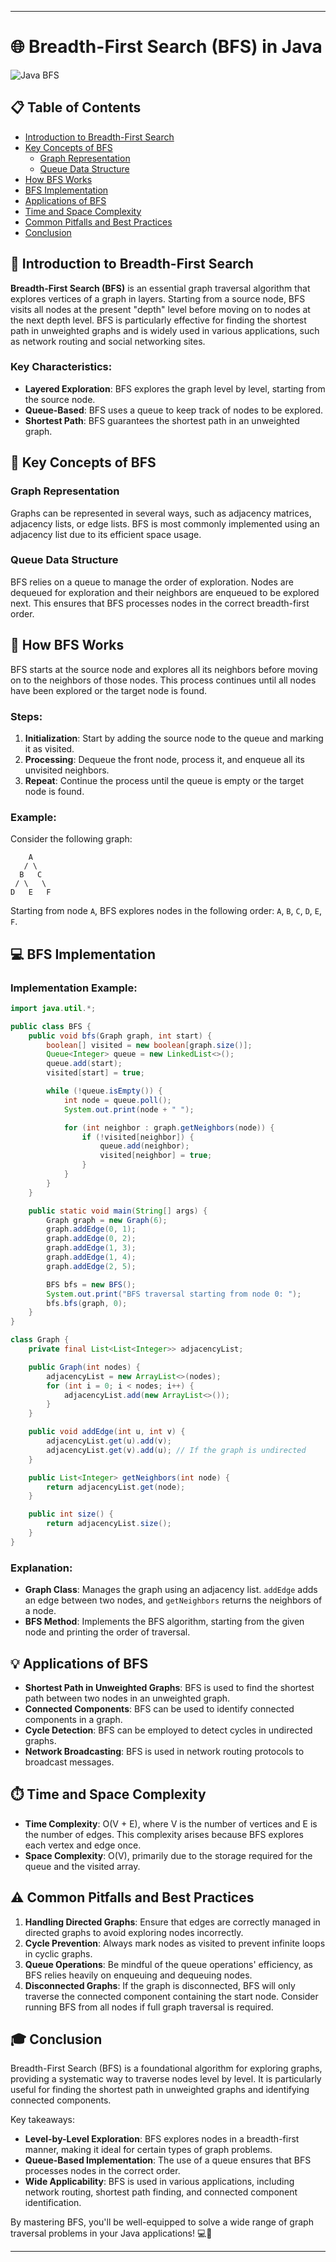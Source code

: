 
---

# 🌐 Breadth-First Search (BFS) in Java

![Java BFS](https://img.shields.io/badge/Java-BFS-green?style=for-the-badge&logo=java)

## 📋 Table of Contents
- [Introduction to Breadth-First Search](#-introduction-to-breadth-first-search)
- [Key Concepts of BFS](#-key-concepts-of-bfs)
  - [Graph Representation](#-graph-representation)
  - [Queue Data Structure](#-queue-data-structure)
- [How BFS Works](#-how-bfs-works)
- [BFS Implementation](#-bfs-implementation)
- [Applications of BFS](#-applications-of-bfs)
- [Time and Space Complexity](#-time-and-space-complexity)
- [Common Pitfalls and Best Practices](#-common-pitfalls-and-best-practices)
- [Conclusion](#-conclusion)

## 🌟 Introduction to Breadth-First Search

**Breadth-First Search (BFS)** is an essential graph traversal algorithm that explores vertices of a graph in layers. Starting from a source node, BFS visits all nodes at the present "depth" level before moving on to nodes at the next depth level. BFS is particularly effective for finding the shortest path in unweighted graphs and is widely used in various applications, such as network routing and social networking sites.

### Key Characteristics:
- **Layered Exploration**: BFS explores the graph level by level, starting from the source node.
- **Queue-Based**: BFS uses a queue to keep track of nodes to be explored.
- **Shortest Path**: BFS guarantees the shortest path in an unweighted graph.

## 🔑 Key Concepts of BFS

### Graph Representation

Graphs can be represented in several ways, such as adjacency matrices, adjacency lists, or edge lists. BFS is most commonly implemented using an adjacency list due to its efficient space usage.

### Queue Data Structure

BFS relies on a queue to manage the order of exploration. Nodes are dequeued for exploration and their neighbors are enqueued to be explored next. This ensures that BFS processes nodes in the correct breadth-first order.

## 🚀 How BFS Works

BFS starts at the source node and explores all its neighbors before moving on to the neighbors of those nodes. This process continues until all nodes have been explored or the target node is found.

### Steps:
1. **Initialization**: Start by adding the source node to the queue and marking it as visited.
2. **Processing**: Dequeue the front node, process it, and enqueue all its unvisited neighbors.
3. **Repeat**: Continue the process until the queue is empty or the target node is found.

### Example:
Consider the following graph:

```
    A
   / \
  B   C
 / \   \
D   E   F
```

Starting from node `A`, BFS explores nodes in the following order: `A`, `B`, `C`, `D`, `E`, `F`.

## 💻 BFS Implementation

### Implementation Example:
```java
import java.util.*;

public class BFS {
    public void bfs(Graph graph, int start) {
        boolean[] visited = new boolean[graph.size()];
        Queue<Integer> queue = new LinkedList<>();
        queue.add(start);
        visited[start] = true;

        while (!queue.isEmpty()) {
            int node = queue.poll();
            System.out.print(node + " ");

            for (int neighbor : graph.getNeighbors(node)) {
                if (!visited[neighbor]) {
                    queue.add(neighbor);
                    visited[neighbor] = true;
                }
            }
        }
    }

    public static void main(String[] args) {
        Graph graph = new Graph(6);
        graph.addEdge(0, 1);
        graph.addEdge(0, 2);
        graph.addEdge(1, 3);
        graph.addEdge(1, 4);
        graph.addEdge(2, 5);

        BFS bfs = new BFS();
        System.out.print("BFS traversal starting from node 0: ");
        bfs.bfs(graph, 0);
    }
}

class Graph {
    private final List<List<Integer>> adjacencyList;

    public Graph(int nodes) {
        adjacencyList = new ArrayList<>(nodes);
        for (int i = 0; i < nodes; i++) {
            adjacencyList.add(new ArrayList<>());
        }
    }

    public void addEdge(int u, int v) {
        adjacencyList.get(u).add(v);
        adjacencyList.get(v).add(u); // If the graph is undirected
    }

    public List<Integer> getNeighbors(int node) {
        return adjacencyList.get(node);
    }

    public int size() {
        return adjacencyList.size();
    }
}
```

### Explanation:
- **Graph Class**: Manages the graph using an adjacency list. `addEdge` adds an edge between two nodes, and `getNeighbors` returns the neighbors of a node.
- **BFS Method**: Implements the BFS algorithm, starting from the given node and printing the order of traversal.

## 💡 Applications of BFS

- **Shortest Path in Unweighted Graphs**: BFS is used to find the shortest path between two nodes in an unweighted graph.
- **Connected Components**: BFS can be used to identify connected components in a graph.
- **Cycle Detection**: BFS can be employed to detect cycles in undirected graphs.
- **Network Broadcasting**: BFS is used in network routing protocols to broadcast messages.

## ⏱️ Time and Space Complexity

- **Time Complexity**: O(V + E), where V is the number of vertices and E is the number of edges. This complexity arises because BFS explores each vertex and edge once.
- **Space Complexity**: O(V), primarily due to the storage required for the queue and the visited array.

## ⚠️ Common Pitfalls and Best Practices

1. **Handling Directed Graphs**: Ensure that edges are correctly managed in directed graphs to avoid exploring nodes incorrectly.
2. **Cycle Prevention**: Always mark nodes as visited to prevent infinite loops in cyclic graphs.
3. **Queue Operations**: Be mindful of the queue operations' efficiency, as BFS relies heavily on enqueuing and dequeuing nodes.
4. **Disconnected Graphs**: If the graph is disconnected, BFS will only traverse the connected component containing the start node. Consider running BFS from all nodes if full graph traversal is required.

## 🎓 Conclusion

Breadth-First Search (BFS) is a foundational algorithm for exploring graphs, providing a systematic way to traverse nodes level by level. It is particularly useful for finding the shortest path in unweighted graphs and identifying connected components.

Key takeaways:
- **Level-by-Level Exploration**: BFS explores nodes in a breadth-first manner, making it ideal for certain types of graph problems.
- **Queue-Based Implementation**: The use of a queue ensures that BFS processes nodes in the correct order.
- **Wide Applicability**: BFS is used in various applications, including network routing, shortest path finding, and connected component identification.

By mastering BFS, you'll be well-equipped to solve a wide range of graph traversal problems in your Java applications! 💻🚀

---
